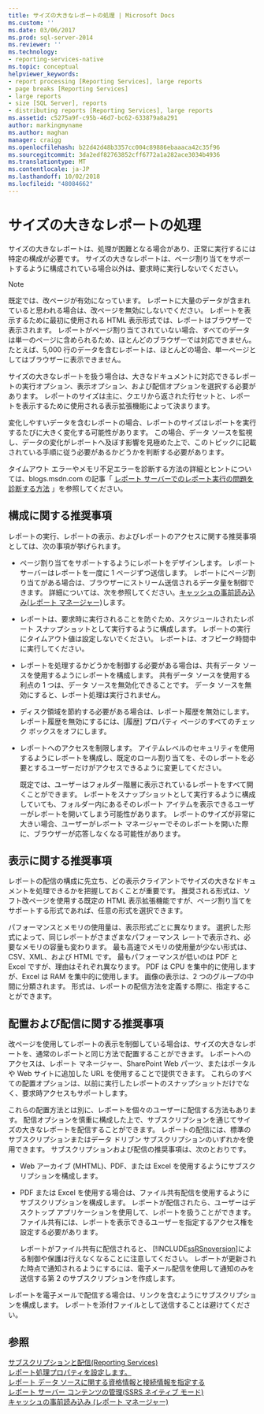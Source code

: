 ```yaml
---
title: サイズの大きなレポートの処理 | Microsoft Docs
ms.custom: ''
ms.date: 03/06/2017
ms.prod: sql-server-2014
ms.reviewer: ''
ms.technology:
- reporting-services-native
ms.topic: conceptual
helpviewer_keywords:
- report processing [Reporting Services], large reports
- page breaks [Reporting Services]
- large reports
- size [SQL Server], reports
- distributing reports [Reporting Services], large reports
ms.assetid: c5275a9f-c95b-46d7-bc62-633879a8a291
author: markingmyname
ms.author: maghan
manager: craigg
ms.openlocfilehash: b22d42d48b3357cc004c89886ebaaaca42c35f96
ms.sourcegitcommit: 3da2edf82763852cff6772a1a282ace3034b4936
ms.translationtype: MT
ms.contentlocale: ja-JP
ms.lasthandoff: 10/02/2018
ms.locfileid: "48084662"
---
```

# <a name="process-large-reports"></a>サイズの大きなレポートの処理
  サイズの大きなレポートは、処理が困難となる場合があり、正常に実行するには特定の構成が必要です。 サイズの大きなレポートは、ページ割り当てをサポートするように構成されている場合以外は、要求時に実行しないでください。  
  
> [!NOTE]  
>  既定では、改ページが有効になっています。 レポートに大量のデータが含まれていると思われる場合は、改ページを無効にしないでください。 レポートを表示するために最初に使用される HTML 表示形式では、レポートはブラウザーで表示されます。 レポートがページ割り当てされていない場合、すべてのデータは単一のページに含められるため、ほとんどのブラウザーでは対応できません。 たとえば、5,000 行のデータを含むレポートは、ほとんどの場合、単一ページとしてはブラウザーに表示できません。  
  
 サイズの大きなレポートを扱う場合は、大きなドキュメントに対応できるレポートの実行オプション、表示オプション、および配信オプションを選択する必要があります。 レポートのサイズは主に、クエリから返された行セットと、レポートを表示するために使用される表示拡張機能によって決まります。  
  
 変化しやすいデータを含むレポートの場合、レポートのサイズはレポートを実行するたびに大きく変化する可能性があります。 この場合、データ ソースを監視し、データの変化がレポートへ及ぼす影響を見極めた上で、このトピックに記載されている手順に従う必要があるかどうかを判断する必要があります。  
  
 タイムアウト エラーやメモリ不足エラーを診断する方法の詳細とヒントについては、blogs.msdn.com の記事「 [レポート サーバーでのレポート実行の問題を診断する方法](http://go.microsoft.com/fwlink/?LinkId=85634) 」を参照してください。  
  
## <a name="configuration-recommendations"></a>構成に関する推奨事項  
 レポートの実行、レポートの表示、およびレポートのアクセスに関する推奨事項としては、次の事項が挙げられます。  
  
-   ページ割り当てをサポートするようにレポートをデザインします。 レポート サーバーはレポートを一度に 1 ページずつ送信します。 レポートにページ割り当てがある場合は、ブラウザーにストリーム送信されるデータ量を制御できます。 詳細については、次を参照してください。[キャッシュの事前読み込み&#40;レポート マネージャー&#41;](preload-the-cache-report-manager.md)します。  
  
-   レポートは、要求時に実行されることを防ぐため、スケジュールされたレポート スナップショットとして実行するように構成します。 レポートの実行にタイムアウト値は設定しないでください。 レポートは、オフピーク時間中に実行してください。  
  
-   レポートを処理するかどうかを制御する必要がある場合は、共有データ ソースを使用するようにレポートを構成します。 共有データ ソースを使用する利点の 1 つは、データ ソースを無効化できることです。 データ ソースを無効にすると、レポート処理は実行されません。  
  
-   ディスク領域を節約する必要がある場合は、レポート履歴を無効にします。 レポート履歴を無効にするには、[履歴] プロパティ ページのすべてのチェック ボックスをオフにします。  
  
-   レポートへのアクセスを制限します。 アイテムレベルのセキュリティを使用するようにレポートを構成し、既定のロール割り当てを、そのレポートを必要とするユーザーだけがアクセスできるように変更してください。  
  
     既定では、ユーザーはフォルダー階層に表示されているレポートをすべて開くことができます。 レポートをスナップショットとして実行するように構成していても、フォルダー内にあるそのレポート アイテムを表示できるユーザーがレポートを開いてしまう可能性があります。 レポートのサイズが非常に大きい場合、ユーザーがレポート マネージャーでそのレポートを開いた際に、ブラウザーが応答しなくなる可能性があります。  
  
## <a name="rendering-recommendations"></a>表示に関する推奨事項  
 レポートの配信の構成に先立ち、どの表示クライアントでサイズの大きなドキュメントを処理できるかを把握しておくことが重要です。 推奨される形式は、ソフト改ページを使用する既定の HTML 表示拡張機能ですが、ページ割り当てをサポートする形式であれば、任意の形式を選択できます。  
  
 パフォーマンスとメモリの使用量は、表示形式ごとに異なります。 選択した形式によって、同じレポートがさまざまなパフォーマンス レートで表示され、必要なメモリの容量も変わります。 最も高速でメモリの使用量が少ない形式は、CSV、XML、および HTML です。 最もパフォーマンスが低いのは PDF と Excel ですが、理由はそれぞれ異なります。 PDF は CPU を集中的に使用しますが、Excel は RAM を集中的に使用します。 画像の表示は、2 つのグループの中間に分類されます。 形式は、レポートの配信方法を定義する際に、指定することができます。  
  
## <a name="deployment-and-distribution-recommendations"></a>配置および配信に関する推奨事項  
 改ページを使用してレポートの表示を制御している場合は、サイズの大きなレポートを、通常のレポートと同じ方法で配置することができます。 レポートへのアクセスは、レポート マネージャー、SharePoint Web パーツ、またはポータルや Web サイトに追加した URL を使用することで提供できます。 これらのすべての配置オプションは、以前に実行したレポートのスナップショットだけでなく、要求時アクセスもサポートします。  
  
 これらの配置方法とは別に、レポートを個々のユーザーに配信する方法もあります。 配信オプションを慎重に構成した上で、サブスクリプションを通じてサイズの大きなレポートを配信することができます。 レポートの配信には、標準のサブスクリプションまたはデータ ドリブン サブスクリプションのいずれかを使用できます。 サブスクリプションおよび配信の推奨事項は、次のとおりです。  
  
-   Web アーカイブ (MHTML)、PDF、または Excel を使用するようにサブスクリプションを構成します。  
  
-   PDF または Excel を使用する場合は、ファイル共有配信を使用するようにサブスクリプションを構成します。 レポートが配信されたら、ユーザーはデスクトップ アプリケーションを使用して、レポートを扱うことができます。 ファイル共有には、レポートを表示できるユーザーを指定するアクセス権を設定する必要があります。  
  
     レポートがファイル共有に配信されると、 [!INCLUDE[ssRSnoversion](../../includes/ssrsnoversion-md.md)]による制御や保護は行えなくなることに注意してください。 レポートが更新された時点で通知されるようにするには、電子メール配信を使用して通知のみを送信する第 2 のサブスクリプションを作成します。  
  
 レポートを電子メールで配信する場合は、リンクを含むようにサブスクリプションを構成します。 レポートを添付ファイルとして送信することは避けてください。  
  
## <a name="see-also"></a>参照  
 [サブスクリプションと配信&#40;Reporting Services&#41;](../subscriptions/subscriptions-and-delivery-reporting-services.md)   
 [レポート処理プロパティを設定します。](set-report-processing-properties.md)   
 [レポート データ ソースに関する資格情報と接続情報を指定する](../report-data/specify-credential-and-connection-information-for-report-data-sources.md)   
 [レポート サーバー コンテンツの管理&#40;SSRS ネイティブ モード&#41;](report-server-content-management-ssrs-native-mode.md)   
 [キャッシュの事前読み込み &#40;レポート マネージャー&#41;](preload-the-cache-report-manager.md)  
  
  
